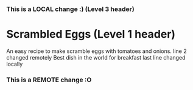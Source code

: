 ### This is a LOCAL change :) (Level 3 header)
# Scrambled Eggs (Level 1 header)
An easy recipe to make scramble eggs with tomatoes and onions. line 2 changed remotely 
Best dish in the world for breakfast
last line changed locally
### This is a REMOTE change :O